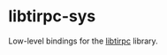 # libtirpc-sys

Low-level bindings for the [libtirpc](https://sourceforge.net/projects/libtirpc/) library.
